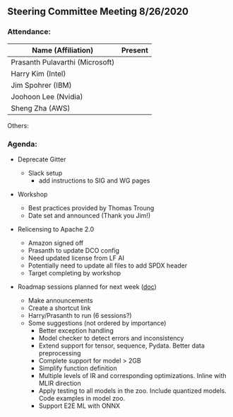 ## Steering Committee Meeting 8/26/2020

### Attendance:

| Name (Affiliation)              | Present |
| ------------------------------- | -------- |
| Prasanth Pulavarthi (Microsoft) |      |
| Harry Kim (Intel)               |       |
| Jim Spohrer (IBM)               |      |
| Joohoon Lee (Nvidia)            |       |
| Sheng Zha (AWS)                 |      |

Others: 

### Agenda:

* Deprecate Gitter
  * Slack setup
    * add instructions to SIG and WG pages

* Workshop
  * Best practices provided by Thomas Troung
  * Date set and announced (Thank you Jim!)

* Relicensing to Apache 2.0
  * Amazon signed off
  * Prasanth to update DCO config 
  * Need updated license from LF AI
  * Potentially need to update all files to add SPDX header
  * Target completing by workshop

* Roadmap sessions planned for next week ([doc](https://docs.google.com/document/d/14-b92ALTP9K1bzQl9bRXtrqri5RfixFBCMV8SwTVxn0/edit?ts=5eb43d22))
  * Make announcements 
  * Create a shortcut link 
  * Harry/Prasanth to run (6 sessions?) 
  * Some suggestions (not ordered by importance)
     * Better exception handling 
     * Model checker to detect errors and inconsistency
     * Extend support for tensor, sequence, Pydata. Better data preprocessing
     * Complete support for model > 2GB
     * Simplify function definition
     * Multiple levels of IR and corresponding optimizations. Inline with MLIR direction
     * Apply testing to all models in the zoo. Include quantized models. Code examples in model zoo. 
     * Support E2E ML with ONNX 
  
   
 
  
